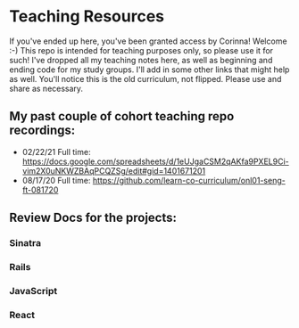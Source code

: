 # Teaching Resources

If you've ended up here, you've been granted access by Corinna! Welcome :-) This repo is intended for teaching purposes only, so please use it for such! I've dropped all my teaching notes here, as well as beginning and ending code for my study groups. I'll add in some other links that might help as well. You'll notice this is the old curriculum, not flipped. Please use and share as necessary. 

## My past couple of cohort teaching repo recordings:

- 02/22/21 Full time: https://docs.google.com/spreadsheets/d/1eUJgaCSM2qAKfa9PXEL9Ci-vim2X0uNKWZBAqPCQZSg/edit#gid=1401671201
- 08/17/20 Full time: https://github.com/learn-co-curriculum/onl01-seng-ft-081720

## Review Docs for the projects:
### Sinatra


### Rails


### JavaScript


### React
